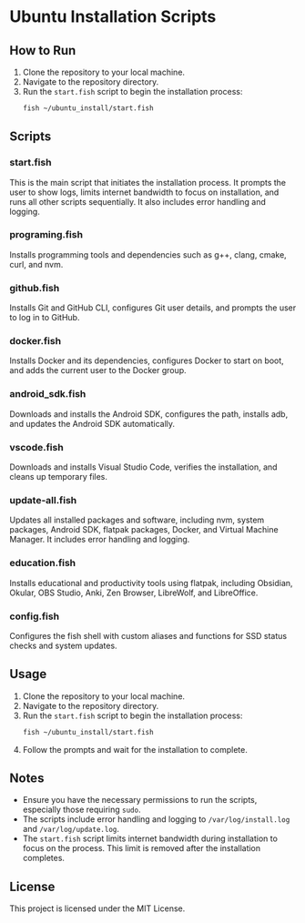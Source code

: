 <!-- @format -->

# Ubuntu Installation Scripts

## How to Run

1. Clone the repository to your local machine.
2. Navigate to the repository directory.
3. Run the `start.fish` script to begin the installation process:
   ```bash
   fish ~/ubuntu_install/start.fish
   ```

## Scripts

### start.fish

This is the main script that initiates the installation process. It prompts the user to show logs, limits internet bandwidth to focus on installation, and runs all other scripts sequentially. It also includes error handling and logging.

### programing.fish

Installs programming tools and dependencies such as g++, clang, cmake, curl, and nvm.

### github.fish

Installs Git and GitHub CLI, configures Git user details, and prompts the user to log in to GitHub.

### docker.fish

Installs Docker and its dependencies, configures Docker to start on boot, and adds the current user to the Docker group.

### android_sdk.fish

Downloads and installs the Android SDK, configures the path, installs adb, and updates the Android SDK automatically.

### vscode.fish

Downloads and installs Visual Studio Code, verifies the installation, and cleans up temporary files.

### update-all.fish

Updates all installed packages and software, including nvm, system packages, Android SDK, flatpak packages, Docker, and Virtual Machine Manager. It includes error handling and logging.

### education.fish

Installs educational and productivity tools using flatpak, including Obsidian, Okular, OBS Studio, Anki, Zen Browser, LibreWolf, and LibreOffice.

### config.fish

Configures the fish shell with custom aliases and functions for SSD status checks and system updates.

## Usage

1. Clone the repository to your local machine.
2. Navigate to the repository directory.
3. Run the `start.fish` script to begin the installation process:
   ```bash
   fish ~/ubuntu_install/start.fish
   ```
4. Follow the prompts and wait for the installation to complete.

## Notes

- Ensure you have the necessary permissions to run the scripts, especially those requiring `sudo`.
- The scripts include error handling and logging to `/var/log/install.log` and `/var/log/update.log`.
- The `start.fish` script limits internet bandwidth during installation to focus on the process. This limit is removed after the installation completes.

## License

This project is licensed under the MIT License.
